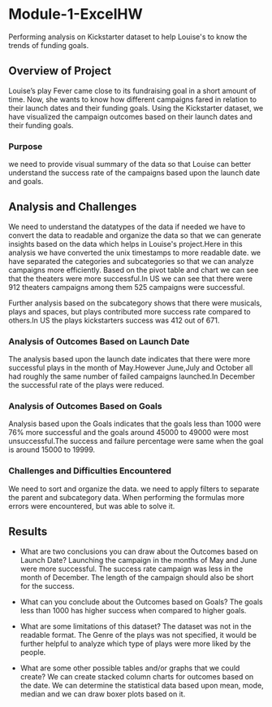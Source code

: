 # Module-1-ExcelHW
Performing analysis on Kickstarter dataset to help Louise's to know the trends of funding goals.



## Overview of Project
Louise’s play Fever came close to its fundraising goal in a short amount of time. Now, she wants to know how different campaigns fared in relation to their launch dates and their funding goals. Using the Kickstarter dataset, we have visualized the campaign outcomes based on their launch dates and their funding goals. 
### Purpose
 we need to provide visual summary of the data so that Louise can better understand the success rate of the campaigns based upon the launch date and goals.


## Analysis and Challenges
We need to understand the datatypes of the data if needed we have to convert the data to readable and organize the data so that we can generate insights based on the data which helps in Louise's project.Here in this analysis we have converted the unix timestamps to more readable date.
we have separated the categories and subcategories so that we can analyze campaigns more efficiently.
Based on the pivot table and chart we can see that the theaters were more successful.In US we can see that there were 912 theaters campaigns among them 525 campaigns were successful.







Further analysis based on the subcategory shows that there were musicals, plays and spaces, but plays contributed more success rate compared to others.In US the plays kickstarters success was 412 out of 671.



### Analysis of Outcomes Based on Launch Date
The analysis based upon the launch date indicates that there were more successful plays in the month of May.However June,July and October all had roughly the same number of failed campaigns launched.In December the successful rate of the plays were reduced.


### Analysis of Outcomes Based on Goals
Analysis based upon the Goals indicates that the goals less than 1000 were 76% more successful and the goals around 45000 to 49000 were most unsuccessful.The success and failure percentage were same when the goal is around 15000 to 19999. 
### Challenges and Difficulties Encountered
We need to sort and organize the data.
we need to apply filters to separate the parent and subcategory data.
When performing the formulas more errors were encountered, but was able to solve it.

## Results

- What are two conclusions you can draw about the Outcomes based on Launch Date?
   Launching the campaign in the months of May and June were more successful.
   The success rate campaign was less in the month of December.
   The length of the campaign should also be short for the success.

- What can you conclude about the Outcomes based on Goals?
The goals less than 1000 has higher success when compared to higher goals.

- What are some limitations of this dataset?
The dataset was not in the readable format.
The Genre of the plays was not specified, it would be further helpful to analyze which type of plays were more liked by the people.



- What are some other possible tables and/or graphs that we could create?
We can create stacked column charts for outcomes based on the date.
We can determine the statistical data based upon mean, mode, median and we can draw boxer plots based on it.
